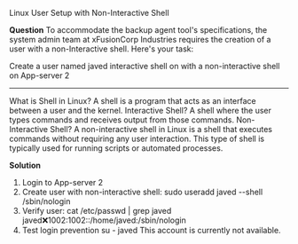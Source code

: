 Linux User Setup with Non-Interactive Shell

**Question**
To accommodate the backup agent tool's specifications, the system admin team at xFusionCorp Industries requires the creation of a user with a non-Interactive shell. 
Here's your task:

Create a user named javed interactive shell on with a non-interactive shell on App-server 2

---------------------------------------------------------------------------------------------------------------------
What is Shell in Linux?
A shell is a program that acts as an interface between a user and the kernel. 
Interactive Shell?
A shell where the user types commands and receives output from those commands. 
Non-Interactive Shell? 
A non-interactive shell in Linux is a shell that executes commands without requiring any user interaction. This type of shell is typically used for running scripts or automated processes.

**Solution** 
1. Login to App-server 2
2. Create user with non-interactive shell:
sudo useradd javed --shell /sbin/nologin
3. Verify user:
cat /etc/passwd | grep javed
javed:x:1002:1002::/home/javed:/sbin/nologin
5. Test login prevention
su - javed
This account is currently not available.

